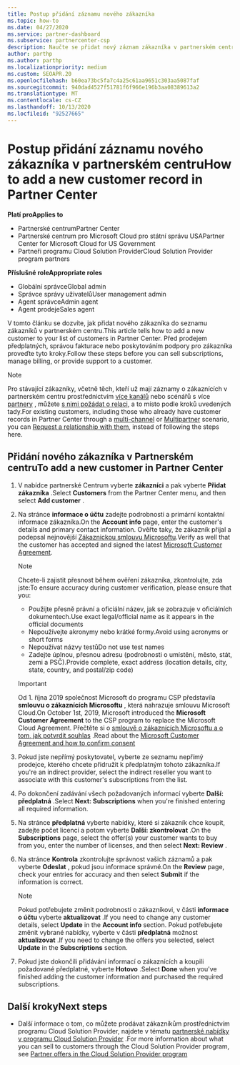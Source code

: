 ```yaml
---
title: Postup přidání záznamu nového zákazníka
ms.topic: how-to
ms.date: 04/27/2020
ms.service: partner-dashboard
ms.subservice: partnercenter-csp
description: Naučte se přidat nový záznam zákazníka v partnerském centru. Pak můžete prodávat předplatné zákazníka, spravovat fakturaci nebo poskytovat zákaznickou podporu.
author: parthp
ms.author: parthp
ms.localizationpriority: medium
ms.custom: SEOAPR.20
ms.openlocfilehash: b60ea73bc5fa7c4a25c61aa9651c303aa5087faf
ms.sourcegitcommit: 940dad4527f51781f6f966e196b3aa08389613a2
ms.translationtype: MT
ms.contentlocale: cs-CZ
ms.lasthandoff: 10/13/2020
ms.locfileid: "92527665"
---
```

# <a name="how-to-add-a-new-customer-record-in-partner-center"></a><span data-ttu-id="55580-104">Postup přidání záznamu nového zákazníka v partnerském centru</span><span class="sxs-lookup"><span data-stu-id="55580-104">How to add a new customer record in Partner Center</span></span>

<span data-ttu-id="55580-105">**Platí pro**</span><span class="sxs-lookup"><span data-stu-id="55580-105">**Applies to**</span></span>

- <span data-ttu-id="55580-106">Partnerské centrum</span><span class="sxs-lookup"><span data-stu-id="55580-106">Partner Center</span></span>
- <span data-ttu-id="55580-107">Partnerské centrum pro Microsoft Cloud pro státní správu USA</span><span class="sxs-lookup"><span data-stu-id="55580-107">Partner Center for Microsoft Cloud for US Government</span></span>
- <span data-ttu-id="55580-108">Partneři programu Cloud Solution Provider</span><span class="sxs-lookup"><span data-stu-id="55580-108">Cloud Solution Provider program partners</span></span>

<span data-ttu-id="55580-109">**Příslušné role**</span><span class="sxs-lookup"><span data-stu-id="55580-109">**Appropriate roles**</span></span>

- <span data-ttu-id="55580-110">Globální správce</span><span class="sxs-lookup"><span data-stu-id="55580-110">Global admin</span></span>
- <span data-ttu-id="55580-111">Správce správy uživatelů</span><span class="sxs-lookup"><span data-stu-id="55580-111">User management admin</span></span>
- <span data-ttu-id="55580-112">Agent správce</span><span class="sxs-lookup"><span data-stu-id="55580-112">Admin agent</span></span>
- <span data-ttu-id="55580-113">Agent prodeje</span><span class="sxs-lookup"><span data-stu-id="55580-113">Sales agent</span></span>

<span data-ttu-id="55580-114">V tomto článku se dozvíte, jak přidat nového zákazníka do seznamu zákazníků v partnerském centru.</span><span class="sxs-lookup"><span data-stu-id="55580-114">This article tells how to add a new customer to your list of customers in Partner Center.</span></span> <span data-ttu-id="55580-115">Před prodejem předplatných, správou fakturace nebo poskytováním podpory pro zákazníka proveďte tyto kroky.</span><span class="sxs-lookup"><span data-stu-id="55580-115">Follow these steps before you can sell subscriptions, manage billing, or provide support to a customer.</span></span>

>[!NOTE]
><span data-ttu-id="55580-116">Pro stávající zákazníky, včetně těch, kteří už mají záznamy o zákaznících v partnerském centru prostřednictvím [více kanálů](multichannel.md) nebo scénářů s více [partnery](multipartner.md) , můžete [s nimi požádat o relaci](request-a-relationship-with-a-customer.md), a to místo podle kroků uvedených tady.</span><span class="sxs-lookup"><span data-stu-id="55580-116">For existing customers, including those who already have customer records in Partner Center through a [multi-channel](multichannel.md) or [Multipartner](multipartner.md) scenario, you can [Request a relationship with them](request-a-relationship-with-a-customer.md), instead of following the steps here.</span></span>

## <a name="to-add-a-new-customer-in-partner-center"></a><span data-ttu-id="55580-117">Přidání nového zákazníka v Partnerském centru</span><span class="sxs-lookup"><span data-stu-id="55580-117">To add a new customer in Partner Center</span></span>

1. <span data-ttu-id="55580-118">V nabídce partnerské Centrum vyberte **zákazníci** a pak vyberte **Přidat zákazníka** .</span><span class="sxs-lookup"><span data-stu-id="55580-118">Select **Customers** from the Partner Center menu, and then select **Add customer** .</span></span>

2. <span data-ttu-id="55580-119">Na stránce **informace o účtu** zadejte podrobnosti a primární kontaktní informace zákazníka.</span><span class="sxs-lookup"><span data-stu-id="55580-119">On the **Account info** page, enter the customer's details and primary contact information.</span></span> <span data-ttu-id="55580-120">Ověřte taky, že zákazník přijal a podepsal nejnovější [Zákaznickou smlouvu Microsoftu](agreements.md).</span><span class="sxs-lookup"><span data-stu-id="55580-120">Verify as well that the customer has accepted and signed the latest [Microsoft Customer Agreement](agreements.md).</span></span>

   >[!NOTE]
   >
   ><span data-ttu-id="55580-121">Chcete-li zajistit přesnost během ověření zákazníka, zkontrolujte, zda jste:</span><span class="sxs-lookup"><span data-stu-id="55580-121">To ensure accuracy during customer verification, please ensure that you:</span></span>
   >
   >- <span data-ttu-id="55580-122">Použijte přesně právní a oficiální název, jak se zobrazuje v oficiálních dokumentech.</span><span class="sxs-lookup"><span data-stu-id="55580-122">Use exact legal/official name as it appears in the official documents</span></span>
   >- <span data-ttu-id="55580-123">Nepoužívejte akronymy nebo krátké formy.</span><span class="sxs-lookup"><span data-stu-id="55580-123">Avoid using acronyms or short forms</span></span>
   >- <span data-ttu-id="55580-124">Nepoužívat názvy testů</span><span class="sxs-lookup"><span data-stu-id="55580-124">Do not use test names</span></span>
   >- <span data-ttu-id="55580-125">Zadejte úplnou, přesnou adresu (podrobnosti o umístění, město, stát, zemi a PSČ).</span><span class="sxs-lookup"><span data-stu-id="55580-125">Provide complete, exact address (location details, city, state, country, and postal/zip code)</span></span>

   >[!IMPORTANT]
   > <span data-ttu-id="55580-126">Od 1. října 2019 společnost Microsoft do programu CSP představila **smlouvu o zákaznících Microsoftu** , která nahrazuje smlouvu Microsoft Cloud.</span><span class="sxs-lookup"><span data-stu-id="55580-126">On October 1st, 2019, Microsoft introduced the **Microsoft Customer Agreement** to the CSP program to replace the Microsoft Cloud Agreement.</span></span> <span data-ttu-id="55580-127">Přečtěte si o [smlouvě o zákaznících Microsoftu a o tom, jak potvrdit souhlas](confirm-customer-agreement.md) .</span><span class="sxs-lookup"><span data-stu-id="55580-127">Read about the [Microsoft Customer Agreement and how to confirm consent](confirm-customer-agreement.md)</span></span>
  
3. <span data-ttu-id="55580-128">Pokud jste nepřímý poskytovatel, vyberte ze seznamu nepřímý prodejce, kterého chcete přidružit k předplatným tohoto zákazníka.</span><span class="sxs-lookup"><span data-stu-id="55580-128">If you're an indirect provider, select the indirect reseller you want to associate with this customer's subscriptions from the list.</span></span>

4. <span data-ttu-id="55580-129">Po dokončení zadávání všech požadovaných informací vyberte **Další: předplatná** .</span><span class="sxs-lookup"><span data-stu-id="55580-129">Select **Next: Subscriptions** when you're finished entering all required information.</span></span>

5. <span data-ttu-id="55580-130">Na stránce **předplatná** vyberte nabídky, které si zákazník chce koupit, zadejte počet licencí a potom vyberte **Další: zkontrolovat** .</span><span class="sxs-lookup"><span data-stu-id="55580-130">On the **Subscriptions** page, select the offer(s) your customer wants to buy from you, enter the number of licenses, and then select **Next: Review** .</span></span>

6. <span data-ttu-id="55580-131">Na stránce **Kontrola** zkontrolujte správnost vašich záznamů a pak vyberte **Odeslat** , pokud jsou informace správné.</span><span class="sxs-lookup"><span data-stu-id="55580-131">On the **Review** page, check your entries for accuracy and then select **Submit** if the information is correct.</span></span>

   >[!NOTE]
   ><span data-ttu-id="55580-132">Pokud potřebujete změnit podrobnosti o zákazníkovi, v části **informace o účtu** vyberte **aktualizovat** .</span><span class="sxs-lookup"><span data-stu-id="55580-132">If you need to change any customer details, select **Update** in the **Account info** section.</span></span> <span data-ttu-id="55580-133">Pokud potřebujete změnit vybrané nabídky, vyberte v části **předplatná** možnost **aktualizovat** .</span><span class="sxs-lookup"><span data-stu-id="55580-133">If you need to change the offers you selected, select **Update** in the **Subscriptions** section.</span></span>

7. <span data-ttu-id="55580-134">Pokud jste dokončili přidávání informací o zákaznících a koupili požadované předplatné, vyberte **Hotovo** .</span><span class="sxs-lookup"><span data-stu-id="55580-134">Select **Done** when you've finished adding the customer information and purchased the required subscriptions.</span></span>

## <a name="next-steps"></a><span data-ttu-id="55580-135">Další kroky</span><span class="sxs-lookup"><span data-stu-id="55580-135">Next steps</span></span>

- <span data-ttu-id="55580-136">Další informace o tom, co můžete prodávat zákazníkům prostřednictvím programu Cloud Solution Provider, najdete v tématu [partnerské nabídky v programu Cloud Solution Provider](csp-offers.md) .</span><span class="sxs-lookup"><span data-stu-id="55580-136">For more information about what you can sell to customers through the Cloud Solution Provider program, see [Partner offers in the Cloud Solution Provider program](csp-offers.md)</span></span>

